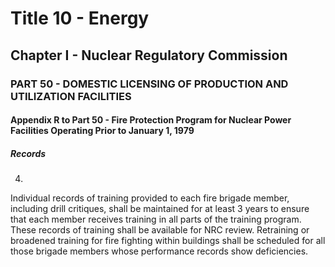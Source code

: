 
# Title 10 - Energy
## Chapter I - Nuclear Regulatory Commission
### PART 50 - DOMESTIC LICENSING OF PRODUCTION AND UTILIZATION FACILITIES
#### Appendix R to Part 50 - Fire Protection Program for Nuclear Power Facilities Operating Prior to January 1, 1979
##### Records

4.

Individual records of training provided to each fire brigade member, including drill critiques, shall be maintained for at least 3 years to ensure that each member receives training in all parts of the training program. These records of training shall be available for NRC review. Retraining or broadened training for fire fighting within buildings shall be scheduled for all those brigade members whose performance records show deficiencies.
